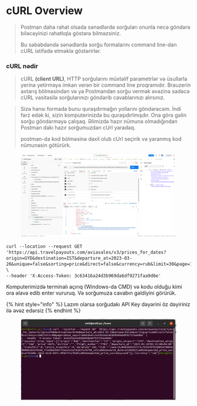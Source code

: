 # cURL Overview

> Postman daha rahat olsada sənədlərdə sorğuları onunla necə göndərə biləcəyinizi rahatlıqla göstərə bilməzsiniz.&#x20;
>
> Bu səbəbdəndə sənədlərdə sorğu formalarını command line-dan cURL istifadə etməklə göstərirlər.

### cURL nədir

> cURL **(client URL)**, HTTP sorğularını müxtəlif parametrlər və üsullarla yerinə yetirməyə imkan verən bir command line proqramıdır. Brauzerin axtarış bölməsindən və ya Postmandan sorğu vermək əvəzinə sadəcə cURL vasitəsilə sorğularınızı göndərib cavablarınızı alırsınız.

> Sizə hansı formada bunu quraşdırmağın yollarını göndərəcəm. İndi fərz edək ki, sizin komputerinizdə bu quraşıdırlmışdır. Ona görə gəlin sorğu göndərməyə çalışaq. Əlimizdə hazır nümunə olmadığından Postman dakı hazır sorğumuzdan cUrl yaradaq.
>
> postman-da kod bölməsinə daxil olub cUrl seçirik və yaranmış kod nümunəsin götürürk.

<figure><img src="../.gitbook/assets/image.png" alt=""><figcaption></figcaption></figure>

```url
curl --location --request GET 'https://api.travelpayouts.com/aviasales/v3/prices_for_dates?origin=GYD&destination=IST&departure_at=2023-03-26&unique=false&sorting=price&direct=false&currency=rub&limit=30&page=1&one_way=true&token=3c63416a24d3b969da6df9271faa9d6e' \
--header 'X-Access-Token: 3c63416a24d3b969da6df9271faa9d6e'
```

Komputerimizdə terminalı açırıq (Windows-da CMD) və kodu olduğu kimi ora əlavə edib enter vururuq. Və sorğumuza cavabın gəldiyini görürük. &#x20;

{% hint style="info" %}
Lazım olarsa sorğudakı API Key dəyərini öz dəyiriniz ilə əvəz edərsiz
{% endhint %}

<figure><img src="../.gitbook/assets/image (1).png" alt=""><figcaption></figcaption></figure>
